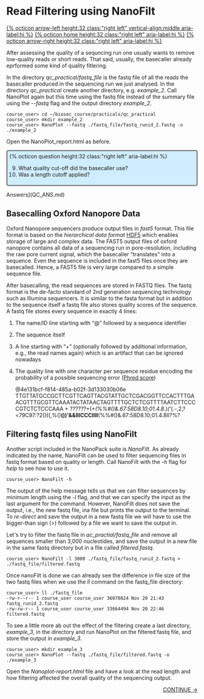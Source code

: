# Read Filtering using NanoFilt

[{% octicon arrow-left height:32 class:"right left" vertical-align:middle aria-label:hi %}](QC_N.md) [{% octicon home height:32 class:"right left" aria-label:hi %}](index.md) [{% octicon arrow-right height:32 class:"right left" aria-label:hi %}](ASS.md)

After assessing the quality of a sequncing run one usually wants to remove low-quality reads or short reads. That said, usually, the basecaller already eprformed some kind of quality fitlering.

In the directory *qc_practical/fastq_file* is the fastq file of all the reads the basecaller produced in the sequencing run we just analysed. In the directory *qc_practical* create another directory, e.g. *example_2*. Call NanoPlot again but this time using the fastq file instead of the summary file using the *--fastq* flag and the output directory *example_2*.

    course_user> cd ~/biosec_course/practicals/qc_practical
    course_user> mkdir example_2
    course_user> NanoPlot --fastq ./fastq_file/fastq_runid_2.fastq -o ./example_2
 
Open the NanoPlot_report.html as before. 

<div style="background-color:#cfedfe;border-radius:5px;border-style:solid;border-color:gray;padding:5px">
  {% octicon question height:32 class:"right left" aria-label:hi %}
  <ol start=9>
    <li>What quality cut-off did the basecaller use?</li>
    <li>Was a length cutoff applied?</li>
  </ol>
</div>

Answers](QC_ANS.md)

## Basecalling Oxford Nanopore Data

Oxford Nanopore sequencers produce output files in *fast5* format. This file format is based on the *hierarchical data format* [HDF5](https://en.wikipedia.org/wiki/Hierarchical_Data_Format) which enables storage of large and complex data. The FAST5 output files of oxford nanopore contains all data of a sequencing run in pore-resolution, including the raw pore current signal, which the basecaller "translates" into a sequence. Even the sequence is included in the fast5 files once they are basecalled. Hence, a FAST5 file is very large compared to a simple sequence file.

After basecalling, the read sequences are stored in FASTQ files. The fastq format is the de-facto standard of 2nd generation sequencing technology such as Illumina sequencers. It is similar to the fasta format but in addition to the sequence itself a fastq file also stores quality scores of the sequence. A fastq file stores every sequence in exactly 4 lines:
 1. The name/ID line starting with “@” followed by a sequence identifier
 2. The sequence itself
 3. A line starting with “+” (optionally followed by additional information, e.g., the read names again) which is an artifact that can be ignored nowadays
 4. The quality line with one character per sequence residue encoding the probability of a possible sequencing error ([Phred score](https://github.com/timkahlke/LongRead_tutorials/blob/master/docs/APP_MET.md#phred-score))

    @4e131bcf-f814-485a-b02f-3d133030b06e
    TTGTTATGCCGCTTCGTTCAGTTACGTATTGCTCGACGGTTCCACTTTGAACGTTTGCGTTCAAATACTATAACTAGTTTTGCTCTCGTTTTAATCTTCCCCGTCTCTCCCAAA
    +
    ??????+(+*(%%#()&.67:58D8.10;01.4.8.)(*'(.-,2,?<79C97:?2()((,%()**())'&&IIICCCIIII**(%%#()&.67:58D8.10;01.4.8II?%?



## Filtering fastq files using NanoFilt

Another script included in the NanoPack suite is *NanoFilt*. As already indicated by the name, NanoFilt can be used to filter sequencing files in fastq format based on quality or length. Call NanoFilt with the *-h* flag for *help* to see how to use it.

    course_user> NanoFilt -h

The output of the help message tells us that we can filter sequences by minimum length using the *-l* flag, and that we can specify the input as the last argument for the command. However, NanoFilt does not save the output, i.e., the new fastq file, ina  file but prints the output to the terminal. To *re-direct* and save the output in a new fastq file we will have to use the bigger-than sign (>) followed by a file we want to save the output in. 

Let's try to filter the fastq file in *ac_practial/fastq_file* and remove all sequences smaller than 3,000 nucleotides, and save the output in a new file in the same fastq directory but in a file called *filtered.fastq*.

    course_user> NanoFilt -l 3000 ./fastq_file/fastq_runid_2.fastq > ./fastq_file/filtered.fastq

Once nanoFilt is done we can already see the difference in file size of the two fastq files when we use the *ll* command on the fastq_file directory:

    course_user> ll ./fastq_file
    -rw-r--r-- 1 course_user course_user 36070824 Nov 20 21:43 fastq_runid_2.fastq
    -rw-rw-r-- 1 course_user course_user 33664494 Nov 20 22:46 filtered.fastq

To see a little more ab out the effect of the filtering create a last directory, *example_3*, in the directory and run NanoPlot on the filtered fastq file, and store the output in *example_3*.


    course_user> mkdir example_3
    course_user> NanoPlot --fastq ./fastq_file/filtered.fastq -o ./example_3

Open the *Nanoplot-report.html* file and have a look at the read length and how filtering affected the overall quality of the sequencing output.


<p align="right"><a href="https://bluemountainsanalytics.github.io/BMA_CLI-tutorial/ASS.html">CONTINUE -></a>
</p>
